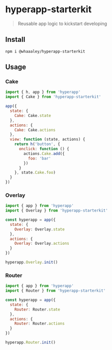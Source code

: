 # hyperapp-starterkit

> Reusable app logic to kickstart developing

## Install

```
npm i @whaaaley/hyperapp-starterkit
```

## Usage

### Cake

```js
import { h, app } from 'hyperapp'
import { Cake } from 'hyperapp-starterkit'

app({
  state: {
    Cake: Cake.state
  },
  actions: {
    Cake: Cake.actions
  },
  view: function (state, actions) {
    return h('button', {
      onclick: function () {
        actions.Cake.add({
          foo: 'bar'
        })
      }
    }, state.Cake.foo)
  }
})
```

### Overlay

```js
import { app } from 'hyperapp'
import { Overlay } from 'hyperapp-starterkit'

const hyperapp = app({
  state: {
    Overlay: Overlay.state
  },
  actions: {
    Overlay: Overlay.actions
  }
})

hyperapp.Overlay.init()
```

### Router

```js
import { app } from 'hyperapp'
import { Router } from 'hyperapp-starterkit'

const hyperapp = app({
  state: {
    Router: Router.state
  },
  actions: {
    Router: Router.actions
  }
})

hyperapp.Router.init()
```
